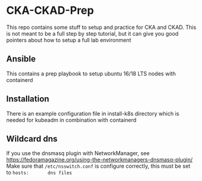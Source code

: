 # CKA-CKAD-Prep

This repo contains some stuff to setup and practice for CKA and CKAD.
This is not meant to be a full step by step tutorial, but it can give you good pointers about how to setup
a full lab environment


## Ansible
This contains a prep playbook to setup ubuntu 16/18 LTS nodes with containerd

## Installation
There is an example configuration file in install-k8s directory which is needed for kubeadm
in combination with containerd

## Wildcard dns
If you use the dnsmasq plugin with NetworkManager, see https://fedoramagazine.org/using-the-networkmanagers-dnsmasq-plugin/
Make sure that ```/etc/nsswitch.conf``` is configure correctly, this must be set to ```hosts:       dns files```
